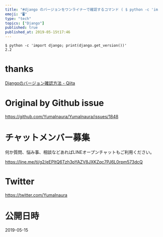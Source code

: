 ```yaml
---
title: "#django のバージョンをワンライナーで確認するコマンド ( $ python -c 'import django; print(dja"
emoji: "🖥"
type: "tech"
topics: ["Django"]
published: true
published_at: 2019-05-15t17:46
---
```


```
$ python -c 'import django; print(django.get_version())'
2.2
```

# thanks

[Djangoのバージョン確認方法 - Qiita](https://qiita.com/yukhig/items/368dde026609ef37fce8)

# Original by Github issue

https://github.com/YumaInaura/YumaInaura/issues/1848








<!-- Update From Qiita API -->

# チャットメンバー募集


何か質問、悩み事、相談などあればLINEオープンチャットもご利用ください。

https://line.me/ti/g2/eEPltQ6Tzh3pYAZV8JXKZqc7PJ6L0rpm573dcQ





# Twitter


https://twitter.com/YumaInaura


<!-- Update From Qiita API -->



# 公開日時

2019-05-15
